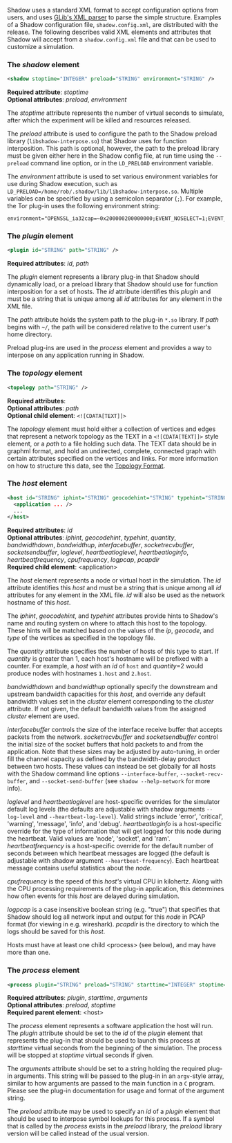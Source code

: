 Shadow uses a standard XML format to accept configuration options from users, and uses [GLib's XML parser](https://developer.gnome.org/glib/stable/glib-Simple-XML-Subset-Parser.html) to parse the simple structure. Examples of a Shadow configuration file, `shadow.config.xml`, are distributed with the release. The following describes valid XML elements and attributes that Shadow will accept from a `shadow.config.xml` file and that can be used to customize a simulation.

### The _shadow_ element
```xml
<shadow stoptime="INTEGER" preload="STRING" environment="STRING" />
```
**Required attribute**: _stoptime_  
**Optional attributes**: _preload_, _environment_  

The _stoptime_ attribute represents the number of virtual seconds to simulate, after which the experiment will be killed and resources released.

The _preload_ attribute is used to configure the path to the Shadow preload library (`libshadow-interpose.so`) that Shadow uses for function interposition. This path is optional, however, the path to the preload library must be given either here in the Shadow config file, at run time using the `--preload` command line option, or in the `LD_PRELOAD` environment variable.

The _environment_ attribute is used to set various environment variables for use during Shadow execution, such as `LD_PRELOAD=/home/rob/.shadow/lib/libshadow-interpose.so`. Multiple variables can be specified by using a semicolon separator (`;`). For example, the Tor plug-in uses the following environment string: 

```
environment="OPENSSL_ia32cap=~0x200000200000000;EVENT_NOSELECT=1;EVENT_NOPOLL=1;EVENT_NOKQUEUE=1;EVENT_NODEVPOLL=1;EVENT_NOEVPORT=1;EVENT_NOWIN32=1"
```

### The _plugin_ element
```xml
<plugin id="STRING" path="STRING" />
```
**Required attributes**: _id_, _path_  

The _plugin_ element represents a library plug-in that Shadow should dynamically load, or a preload library that Shadow should use for function interposition for a set of hosts. The _id_ attribute identifies this _plugin_ and must be a string that is unique among all _id_ attributes for any element in the XML file. 

The _path_ attribute holds the system path to the plug-in `*.so` library. If _path_ begins with `~/`, the path will be considered relative to the current user's home directory.

Preload plug-ins are used in the _process_ element and provides a way to interpose on any application running in Shadow.

### The _topology_ element
```xml
<topology path="STRING" />
```
**Required attributes**:  
**Optional attributes**: _path_  
**Optional child element**: `<![CDATA[TEXT]]>`

The _topology_ element must hold either a collection of vertices and edges that represent a network topology as the TEXT in a `<![CDATA[TEXT]]>` style element, or a _path_ to a file holding such data. The TEXT data should be in graphml format, and hold an undirected, complete, connected graph with certain attributes specified on the vertices and links. For more information on how to structure this data, see the [Topology Format](3.2-Network-Config).

### The _host_ element
```xml
<host id="STRING" iphint="STRING" geocodehint="STRING" typehint="STRING" quantity="INTEGER" bandwidthdown="INTEGER" bandwidthup="INTEGER" interfacebuffer="INTEGER" socketrecvbuffer="INTEGER" socketsendbuffer="INTEGER" loglevel="STRING" heartbeatloglevel="STRING" heartbeatloginfo="STRING" heartbeatfrequency="INTEGER" cpufrequency="INTEGER" logpcap="STRING" pcapdir="STRING">
  <application ... />
  ...
</host>
```
**Required attributes**: _id_  
**Optional attributes**: _iphint_, _geocodehint_, _typehint_, _quantity_, _bandwidthdown_, _bandwidthup_, _interfacebuffer_, _socketrecvbuffer_, _socketsendbuffer_, _loglevel_, _heartbeatloglevel_, _heartbeatloginfo_, _heartbeatfrequency_, _cpufrequency_, _logpcap_, _pcapdir_  
**Required child element**: \<application\>  

The _host_ element represents a node or virtual host in the simulation. The _id_ attribute identifies this _host_ and must be a string that is unique among all _id_ attributes for any element in the XML file. _id_ will also be used as the network hostname of this _host_.

The _iphint_, _geocodehint_, and _typehint_ attributes provide hints to Shadow's name and routing system on where to attach this host to the topology. These hints will be matched based on the values of the _ip_, _geocode_, and _type_ of the vertices as specified in the topology file.

The _quantity_ attribute specifies the number of hosts of this type to start. If _quantity_ is greater than 1, each host's hostname will be prefixed with a counter. For example, a _host_ with an _id_ of `host` and _quantity_=2 would produce nodes with hostnames `1.host` and `2.host`.

_bandwidthdown_ and _bandwidthup_ optionally specify the downstream and upstream bandwidth capacities for this _host_, and override any default bandwidth values set in the _cluster_ element corresponding to the _cluster_ attribute. If not given, the default bandwidth values from the assigned _cluster_ element are used.

_interfacebuffer_ controls the size of the interface receive buffer that accepts packets from the network. _socketrecvbuffer_ and _socketsendbuffer_ control the initial size of the socket buffers that hold packets to and from the application. Note that these sizes may be adjusted by auto-tuning, in order fill the channel capacity as defined by the bandwidth-delay product between two hosts. These values can instead be set globally for all hosts with the Shadow command line options `--interface-buffer`, `--socket-recv-buffer`, and `--socket-send-buffer` (see `shadow --help-network` for more info).

_loglevel_ and _heartbeatloglevel_ are host-specific overrides for the simulator default log levels (the defaults are adjustable with shadow arguments `--log-level` and `--heartbeat-log-level`). Valid strings include 'error', 'critical', 'warning', 'message', 'info', and 'debug'. _heartbeatloginfo_ is a host-specific override for the type of information that will get logged for this node during the heartbeat. Valid values are 'node', 'socket', and 'ram'. _heartbeatfrequency_ is a host-specific override for the default number of seconds between which heartbeat messages are logged (the default is adjustable with shadow argument `--heartbeat-frequency`). Each heartbeat message contains useful statistics about the _node_.

_cpufrequency_ is the speed of this _host's_ virtual CPU in kilohertz. Along with the CPU processing requirements of the plug-in application, this determines how often events for this _host_ are delayed during simulation.

_logpcap_ is a case insensitive boolean string (e.g. "true") that specifies that Shadow should log all network input and output for this _node_ in PCAP format (for viewing in e.g. wireshark). _pcapdir_ is the directory to which the logs should be saved for this _host_.

Hosts must have at least one child \<process\> (see below), and may have more than one.

### The _process_ element
```xml
<process plugin="STRING" preload="STRING" starttime="INTEGER" stoptime="INTEGER" arguments="STRING" />
```
**Required attributes**: _plugin_, _starttime_, _arguments_  
**Optional attributes**: _preload_, _stoptime_  
**Required parent element**: \<host\>

The _process_ element represents a software application the host will run. The _plugin_ attribute should be set to the _id_ of the _plugin_ element that represents the plug-in that should be used to launch this process at _starttime_ virtual seconds from the beginning of the simulation. The process will be stopped at _stoptime_ virtual seconds if given.

The _arguments_ attribute should be set to a string holding the required plug-in arguments. This string will be passed to the plug-in in an `argv`-style array, similar to how arguments are passed to the main function in a `C` program. Please see the plug-in documentation for usage and format of the argument string.

The _preload_ attribute may be used to specify an _id_ of a _plugin_ element that should be used to interpose symbol lookups for this process. If a symbol that is called by the _process_ exists in the _preload_ library, the _preload_ library version will be called instead of the usual version.
